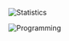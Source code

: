 <!-- Github Stats -->
![Statistics](https://github-readme-stats.vercel.app/api?username=mrzResearchArena&show_icons=true&hide_border=true)


<!-- Top Language -->
![Programming](https://github-readme-stats.vercel.app/api/top-langs/?username=mrzResearchArena)

<!--
**mrzResearchArena/mrzResearchArena** is a ✨ _special_ ✨ repository because its `README.md` (this file) appears on your GitHub profile.

Here are some ideas to get you started:

- 🔭 I’m currently working on ...
- 🌱 I’m currently learning ...
- 👯 I’m looking to collaborate on ...
- 🤔 I’m looking for help with ...
- 💬 Ask me about ...
- 📫 How to reach me: ...
- 😄 Pronouns: ...
- ⚡ Fun fact: ...
-->
